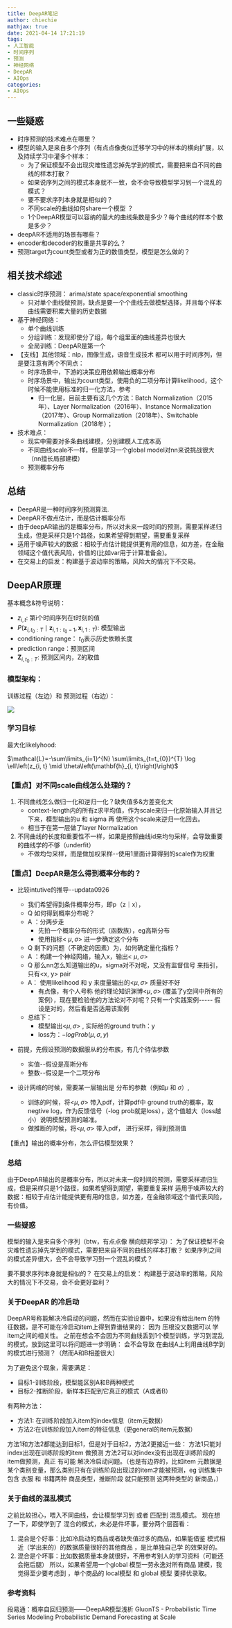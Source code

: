 ```yaml
---
title: DeepAR笔记
author: chiechie
mathjax: true
date: 2021-04-14 17:21:19
tags:
- 人工智能
- 时间序列
- 预测
- 神经网络
- DeepAR
- AIOps
categories:
- AIOps
---
```



## 一些疑惑

- 时序预测的技术难点在哪里？
- 模型的输入是来自多个序列（有点点像类似迁移学习中的样本的横向扩展，以及持续学习中灌多个样本：
    - 为了保证模型不会出现灾难性遗忘掉先学到的模式，需要把来自不同的曲线的样本打散？
    - 如果说序列之间的模式本身就不一致，会不会导致模型学习到一个混乱的模式？
    - 要不要求序列本身就是相似的？
    - 不同scale的曲线如何share一个模型 ？
    - 1个DeepAR模型可以容纳的最大的曲线条数是多少？每个曲线的样本个数是多少？
- deepAR不适用的场景有哪些？
- encoder和decoder的权重是共享的么？
- 预测target为count类型或者为正的数值类型，模型是怎么做的？


## 相关技术综述

- classic时序预测： arima/state space/exponential smoothing
    - 只对单个曲线做预测，缺点是要一个个曲线去做模型选择，并且每个样本曲线需要积累大量的历史数据
- 基于神经网络：
    - 单个曲线训练
    - 分组训练：发现即使分了组，每个组里面的曲线差异也很大
    - 全局训练：DeepAR是第一个
- 【支线】其他领域：nlp，图像生成，语音生成技术 都可以用于时间序列，但是要注意有两个不同点：
    - 时序场景中，下游的决策应用依赖输出概率分布
    - 时序场景中，输出为count类型，使用负的二项分布计算likelihood，这个时候不能使用标准的归一化方法，参考
        - 归一化层，目前主要有这几个方法：Batch Normalization（2015年）、Layer Normalization（2016年）、Instance Normalization（2017年）、Group Normalization（2018年）、Switchable Normalization（2018年）；
- 技术难点：
    - 现实中需要对多条曲线建模，分别建模人工成本高
    - 不同曲线scale不一样，但是学习一个global model对nn来说挑战很大（nn擅长局部建模）
    - 预测概率分布

## 总结

- DeepAR是一种时间序列预测算法.
- DeepAR不做点估计，而是估计概率分布
- 由于deepAR输出的是概率分布，所以对未来一段时间的预测，需要采样递归生成，但是采样只是1个路径，如果希望得到期望，需要重复采样
- 适用于噪声较大的数据：相较于点估计能提供更有用的信息，如方差，在金融领域这个值代表风险，价值的(比如var用于计算准备金)。
- 在交易上的启发：构建基于波动率的策略，风险大的情况下不交易。

## DeepAR原理

基本概念&符号说明：

- $z_{i,t}$:  第i个时间序列在t时刻的值
- $P\left(\mathbf{z}_{i, t_{0}: T} \mid \mathbf{z}_{i, 1: t_{0}-1}, \mathbf{x}_{i, 1: T}\right)$: 模型输出
- conditioning range： $t_0$表示历史依赖长度
- prediction range：预测区间
- $\mathbf{Z}_{i, t_{0}: T}$: 预测区间内，Z的取值

### 模型架构：

训练过程（左边）和 预测过程（右边）：

![](https://firebasestorage.googleapis.com/v0/b/firescript-577a2.appspot.com/o/imgs%2Fapp%2Frf_learning%2FjTfoJccA7q.png?alt=media&token=6850c357-b303-4053-81b8-2756678deb58)

### 学习目标

最大化likelyhood:

$\mathcal{L}=-\sum\limits_{i=1}^{N} \sum\limits_{t=t_{0}}^{T} \log \ell\left(z_{i, t} \mid \theta\left(\mathbf{h}_{i, t}\right)\right)$

### 【重点】对不同scale曲线怎么处理的？

1. 不同曲线怎么做归一化和逆归一化？缺失值多&方差变化大
    - context-length内的所有z求平均值，作为scale来归一化原始输入并且记下来，模型输出的u 和 sigma 再 使用这个scale来逆归一化回去。
    - 相当于在第一层做了layer Normalization
2. 不同曲线的长度和重要性不一样，如果是按照曲线id来均匀采样，会导致重要的曲线学的不够（underfit）
    - 不做均匀采样，而是做加权采样--使用1里面计算得到的scale作为权重

### 【重点】DeepAR是怎么得到概率分布的？

- 比较intutive的推导--updata0926
    - 我们希望得到条件概率分布，即p（z｜x），
    - Q 如何得到概率分布呢？
    - A ：分两步走
        - 先拍一个概率分布的形式（函数族），eg高斯分布
        - 使用指标< $\mu, \sigma$> 进一步确定这个分布
    - Q  剩下的问题（不确定的因素）为，如何确定量化指标？
    - A ：构建一个神经网络，输入x，输出< $\mu, \sigma$> 
    - Q 那么nn怎么知道输出的u，sigma对不对呢，又没有监督信号 来指引，只有<x, y> pair
    - A： 使用likelihood 和 y 来度量输出的<$\mu, \sigma$> 质量好不好
        - 有点像，有个人号称 他的理论知识渊博<$\mu, \sigma$> (覆盖了y空间中所有的案例），现在要检验他的方法论对不对呢？只有一个实践案例----- 假设是对的，然后看是否适用该案例
    - 总结下：
        - 模型输出<$\mu, \sigma$> , 实际给的ground truth：y
        - loss为：$-log Prob(\mu,\sigma,y)$
    
- 前提，先假设预测的数据服从的分布族，有几个待估参数
  
    - 实值--假设是高斯分布
    - 整数--假设是一个二项分布
- 设计网络的时候，需要某一层输出是 分布的参数（例如$\mu$ 和 $\sigma$）,
  
    - 训练的时候，将<$\mu, \sigma$> 带入pdf，计算pdf中 ground truth的概率，取negtive log，作为反馈信号（-log prob就是loss），这个值越大（loss越小）说明模型预测的越准。
    - 做推断的时候，将<$\mu, \sigma$>  带入pdf， 进行采样，得到预测值

【重点】输出的概率分布，怎么评估模型效果？



### 总结

由于DeepAR输出的是概率分布，所以对未来一段时间的预测，需要采样递归生成，但是采样只是1个路径，如果希望得到期望，需要重复采样
适用于噪声较大的数据：相较于点估计能提供更有用的信息，如方差，在金融领域这个值代表风险，有价值。

### 一些疑惑

模型的输入是来自多个序列（btw，有点点像 横向联邦学习）：
为了保证模型不会灾难性遗忘掉先学到的模式，需要把来自不同的曲线的样本打散？
如果序列之间的模式差异很大，会不会导致学习到一个混乱的模式？

要不要求序列本身就是相似的？
在交易上的启发：
构建基于波动率的策略，风险大的情况下不交易，会不会更好盈利？


### 关于DeepAR 的冷启动

DeepAR号称能解决冷启动的问题，然而在实验设置中，如果没有给出item 的特征数据，是不可能在冷启动item上得到靠谱结果的：
因为 压根没又数据可以 学item之间的相关性。
之前在想会不会因为不同曲线丢到1个模型训练，学习到混乱的模式，放到这里可以将问题进一步明确：
会不会导致 在曲线A上利用曲线B学到的模式进行预测？（然而A和B相差很大）

为了避免这个现象，需要满足：
- 目标1-训练阶段，模型能区别A和B两种模式
- 目标2-推断阶段，新样本匹配到它真正的模式（A或者B）

有两种方法：

- 方法1: 在训练阶段加入item的index信息（item元数据）
- 方法2:在训练阶段加入item的特征信息（更general的item元数据）

方法1和方法2都能达到目标1，但是对于目标2，方法2更接近一些：
方法1只能对 index出现在训练阶段的item 做预测
方法2可以对index没有出现在训练阶段的item做预测，真正 有可能 解决冷启动问题。（也是有边界的，比如item 元数据是某个类别变量，那么类别只有在训练阶段出现过的item才能被预测，eg 训练集中 包含 衣服 和 书籍两种 商品类型，推断阶段 就只能预测 这两种类型的 新商品，）

### 关于曲线的混乱模式

之前比较担心，喂入不同曲线，会让模型学习到 或者 匹配到 混乱模式。
现在想了一下，即使学到了 混合的模式，未必是件坏事，要分两个层面看：

1. 混合是个好事：比如冷启动的商品或者缺失值过多的商品，如果能借鉴 模式相近（学出来的）的数据质量很好的其他商品 ，是比单独自己学 的效果好的。
2. 混合是个坏事：比如数据质量本身就很好，不用参考别人的学习资料（可能还会拖后腿）
所以，如果希望用一个global 模型一劳永逸对所有商品 建模，我觉得至少要考虑到 ，单个商品的  local模型 和 global 模型 要择优录取。

### 参考资料 

段易通：概率自回归预测——DeepAR模型浅析
GluonTS - Probabilistic Time Series Modeling
Probabilistic Demand Forecasting at Scale